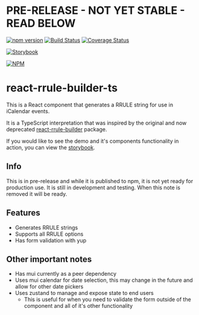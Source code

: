# PRE-RELEASE - NOT YET STABLE - READ BELOW

[![npm version](https://badge.fury.io/js/react-rrule-builder-ts.svg)](https://badge.fury.io/js/react-rrule-builder-ts)
[![Build Status](https://travis-ci.com/dcantatore/react-rrule-builder-ts.svg?branch=main)](https://travis-ci.com/dcantatore/react-rrule-builder-ts)
[![Coverage Status](https://coveralls.io/repos/github/dcantatore/react-rrule-builder-ts/badge.svg?branch=main)](https://coveralls.io/github/dcantatore/react-rrule-builder-ts?branch=main)

[![Storybook](https://img.shields.io/badge/Storybook-React%20RRULE%20Builder%20TS-ff69b4)](https://dcantatore.github.io/react-rrule-builder-ts/)

[![NPM](https://nodei.co/npm/react-rrule-builder-ts.png?downloads=true&downloadRank=true&stars=true)](https://nodei.co/npm/react-rrule-builder-ts/)

# react-rrule-builder-ts

This is a React component that generates a RRULE string for use in iCalendar events.

It is a TypeScript interpretation that was inspired by the original and now deprecated [react-rrule-builder](https://www.npmjs.com/package/react-rrule-builder) package.

If you would like to see the demo and it's components functionality in action, you can view the [storybook](https://dcantatore.github.io/react-rrule-builder-ts/).

## Info

This is in pre-release and while it is published to npm, it is not yet ready for production use. It is still in development and testing. When this note is removed it will be ready.

## Features

- Generates RRULE strings
- Supports all RRULE options
- Has form validation with yup

## Other important notes
- Has mui currently as a peer dependency
- Uses mui calendar for date selection, this may change in the future and allow for other date pickers
- Uses zustand to manage and expose state to end users
  - This is useful for when you need to validate the form outside of the component and all of it's other functionality
